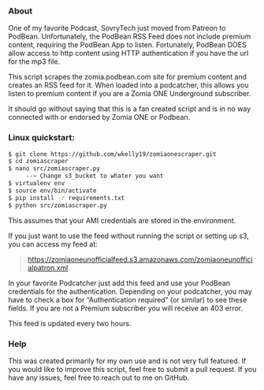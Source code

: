 ### About
One of my favorite Podcast, SovryTech just moved from Patreon to PodBean. Unfortunately, the PodBean RSS Feed does not 
include premium content, requiring the PodBean App to listen. Fortunately, PodBean DOES allow access to http content
using HTTP authentication if you have the url for the mp3 file.

This script scrapes the zomia.podbean.com site for premium content and creates an RSS feed for it. When loaded into a 
podcatcher, this allows you listen to premium content if you are a Zomia ONE Underground subscriber.

It should go without saying that this is a fan created script and is in no way connected with or endorsed by Zomia ONE
or Podbean.

### Linux quickstart:
```bash
$ git clone https://github.com/wkelly19/zomiaonescraper.git
$ cd zomiascraper
$ nano src/zomiascraper.py 
     --> Change s3_bucket to whater you want 
$ virtualenv env
$ source env/bin/activate
$ pip install -r requirements.txt
$ python src/zomiascraper.py

```

This assumes that your AMI credentials are stored in the environment. 

If you just want to use the feed without running the script or setting up s3, you can
 access my feed at:

> https://zomiaoneunofficialfeed.s3.amazonaws.com/zomiaoneunofficialpatron.xml

In your favorite Podcatcher just add this feed and use your PodBean credentials
for the authentication. Depending on your podcatcher, you may have to check a box for 
“Authentication required” (or similar) to see these fields. If you are not a Premium 
subscriber you will receive an 403 error.

This feed is updated every two hours.

### Help

This was created primarily for my own use and is not very full featured. If you would like to improve this script, 
feel free to submit a pull request. If you have any issues, feel free to reach out to me on GitHub.